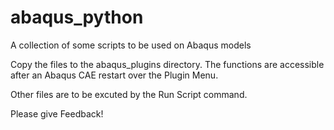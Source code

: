 # abaqus_python
A collection of some scripts to be used on Abaqus models

Copy the files to the abaqus_plugins directory. The functions are accessible after an Abaqus CAE restart over the Plugin Menu.

Other files are to be excuted by the Run Script command.

Please give Feedback!
